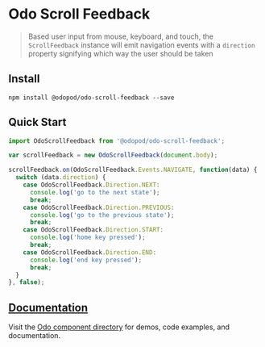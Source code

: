 # Odo Scroll Feedback

> Based user input from mouse, keyboard, and touch, the `ScrollFeedback` instance will emit navigation events with a `direction` property signifying which way the user should be taken

## Install

```shell
npm install @odopod/odo-scroll-feedback --save
```

## Quick Start

```js
import OdoScrollFeedback from '@odopod/odo-scroll-feedback';

var scrollFeedback = new OdoScrollFeedback(document.body);

scrollFeedback.on(OdoScrollFeedback.Events.NAVIGATE, function(data) {
  switch (data.direction) {
    case OdoScrollFeedback.Direction.NEXT:
      console.log('go to the next state');
      break;
    case OdoScrollFeedback.Direction.PREVIOUS:
      console.log('go to the previous state');
      break;
    case OdoScrollFeedback.Direction.START:
      console.log('home key pressed');
      break;
    case OdoScrollFeedback.Direction.END:
      console.log('end key pressed');
      break;
  }
}, false);
```

## [Documentation][permalink]

Visit the [Odo component directory][permalink] for demos, code examples, and documentation.

[permalink]: http://code.odopod.com/odo-scroll-feedback/

